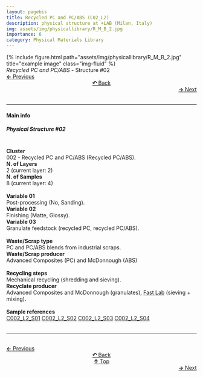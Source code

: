 ```yaml
---
layout: pagebis
title: Recycled PC and PC/ABS (C02_L2)
description: physical structure at +LAB (Milan, Italy)
img: assets/img/physicallibrary/R_M_B_2.jpg
importance: 6
category: Physical Materials Library
---
```

<div class="row">
    <div class="col-sm mt-3 mt-md-0">
        {% include figure.html path="assets/img/physicallibrary/R_M_B_2.jpg" title="example image" class="img-fluid" %}
    </div>
</div>
<div class="caption">
    <i>Recycled PC and PC/ABS </i> - Structure #02
</div>

<div class="row justify-content-sm-center">
    <div class="col-sm-4 mt-3 mt-md-0" style="text-align:left">
    <a href="/projects/PhyMatLi_C02_L1/" target="_self"><b>←</b> Previous</a></div>
    <div class="col-sm-4 mt-3 mt-md-0" style="text-align:center">
  <a href="/physicallibrary/" target="_self"><b>↶</b> Back</a>
    </div>
    <div class="col-sm-4 mt-3 mt-md-0" style="text-align:right">
        <td align="right"><a href="/projects/PhyMatLi_C03_L1/" target="_self"><b>→</b> Next</a></td>
    </div>
</div>
<br>

<hr>
<h4><b>Main info</b></h4>
<h5>Physical Structure #02</h5>
<br>

<div class="row justify-content-sm-left">
    <div class="col-sm-3 mt-3 mt-md-0" style="text-align:left">
        <b>Cluster</b>
    </div>
    <div class="col-sm-9 mt-3 mt-md-0" style="text-align:left">
        002 - Recycled PC and PC/ABS (Recycled PC/ABS).
    </div>
</div>

<div class="row justify-content-sm-left">
    <div class="col-sm-3 mt-3 mt-md-0" style="text-align:left">
        <b>N. of Layers</b>
    </div>
    <div class="col-sm-9 mt-3 mt-md-0" style="text-align:left">
        2 (current layer: 2)
    </div>
</div>

<div class="row justify-content-sm-left">
    <div class="col-sm-3 mt-3 mt-md-0" style="text-align:left">
        <b>N. of Samples</b>
    </div>
    <div class="col-sm-9 mt-3 mt-md-0" style="text-align:left">
        8 (current layer: 4)
    </div>
</div>
<br>

<div class="row justify-content-sm-left">
    <div class="col-sm-3 mt-3 mt-md-0" style="text-align:left">
        <b>Variable 01</b>
    </div>
    <div class="col-sm-9 mt-3 mt-md-0" style="text-align:left">
        Post-processing (No, Sanding).
    </div>
</div>

<div class="row justify-content-sm-left">
    <div class="col-sm-3 mt-3 mt-md-0" style="text-align:left">
        <b>Variable 02</b>
    </div>
    <div class="col-sm-9 mt-3 mt-md-0" style="text-align:left">
        Finishing (Matte, Glossy).
    </div>
</div>

<div class="row justify-content-sm-left">
    <div class="col-sm-3 mt-3 mt-md-0" style="text-align:left">
        <b>Variable 03</b>
    </div>
    <div class="col-sm-9 mt-3 mt-md-0" style="text-align:left">
        Granulate feedstock (recycled PC, recycled PC/ABS).
    </div>
</div>
<br>

<div class="row justify-content-sm-left">
    <div class="col-sm-3 mt-3 mt-md-0" style="text-align:left">
        <b>Waste/Scrap type</b>
    </div>
    <div class="col-sm-9 mt-3 mt-md-0" style="text-align:left">
        PC and PC/ABS blends from industrial scraps.
    </div>
</div>

<div class="row justify-content-sm-left">
    <div class="col-sm-3 mt-3 mt-md-0" style="text-align:left">
        <b>Waste/Scrap producer</b>
    </div>
    <div class="col-sm-9 mt-3 mt-md-0" style="text-align:left">
        Advanced Composites (PC) and McDonnough (ABS)
    </div>
</div>
<br>

<div class="row justify-content-sm-left">
    <div class="col-sm-3 mt-3 mt-md-0" style="text-align:left">
        <b>Recycling steps</b>
    </div>
    <div class="col-sm-9 mt-3 mt-md-0" style="text-align:left">
        Mechanical recycling (shredding and sieving).
    </div>
</div>

<div class="row justify-content-sm-left">
    <div class="col-sm-3 mt-3 mt-md-0" style="text-align:left">
        <b>Recyclate producer</b>
    </div>
    <div class="col-sm-9 mt-3 mt-md-0" style="text-align:left">
        Advanced Composites and McDonnough (granulates),
        <a href="https://www.appropedia.org/FAST" target="_blank">Fast Lab</a> (sieving + mixing).
    </div>
</div>
<br>

<div class="row justify-content-sm-left">
    <div class="col-sm-3 mt-3 mt-md-0" style="text-align:left">
        <b>Sample references</b>
    </div>
    <div class="col-sm-9 mt-3 mt-md-0" style="text-align:left">
        <a href="/projects/MatLi_C002_L2_S01/" target="_blank"><i class="fas fa-square"></i> C002_L2_S01</a>
        <a href="/projects/MatLi_C002_L2_S02/" target="_blank"><i class="fas fa-square"></i> C002_L2_S02</a>
        <a href="/projects/MatLi_C002_L2_S03/" target="_blank"><i class="fas fa-square"></i> C002_L2_S03</a>
        <a href="/projects/MatLi_C002_L2_S04/" target="_blank"><i class="fas fa-square"></i> C002_L2_S04</a>
    </div>
</div>

<br>
<hr>

<br>
<div class="row justify-content-sm-center">
    <div class="col-sm-3 mt-3 mt-md-0" style="text-align:left">
      <a href="/projects/PhyMatLi_C02_L1/" target="_self"><b>←</b> Previous</a></div>
    <div class="col-sm-3 mt-3 mt-md-0" style="text-align:center">
  <a href="/physicallibrary/" target="_self"><b>↶</b> Back</a>
    </div>
    <div class="col-sm-3 mt-3 mt-md-0" style="text-align:center">
  <a href="#" target="_self"><b>↑</b> Top</a>
    </div>
    <div class="col-sm-3 mt-3 mt-md-0" style="text-align:right">
        <td align="right"><a href="/projects/PhyMatLi_C03_L1/" target="_self"><b>→</b> Next</a></td>
    </div>
</div>
